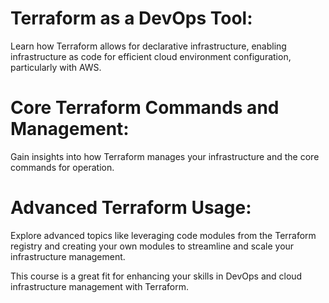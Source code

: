 # Terraform as a DevOps Tool: 
Learn how Terraform allows for declarative infrastructure, enabling infrastructure as code for efficient cloud environment configuration, particularly with AWS.

# Core Terraform Commands and Management:
Gain insights into how Terraform manages your infrastructure and the core commands for operation.

# Advanced Terraform Usage: 
Explore advanced topics like leveraging code modules from the Terraform registry and creating your own modules to streamline and scale your infrastructure management.

This course is a great fit for enhancing your skills in DevOps and cloud infrastructure management with Terraform.
